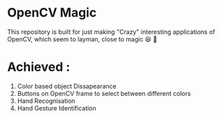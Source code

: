 # OpenCV Magic
This repository is built for just making "Crazy" interesting applications of OpenCV, which seem to layman, close to magic 😆 🧙 

# Achieved : 
1. Color based object Dissapearance
2. Buttons on OpenCV frame to select between different colors
3. Hand Recognisation
4. Hand Gesture Identification
 
